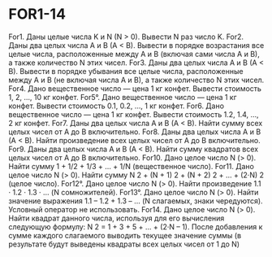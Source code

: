 # FOR1-14
For1. Даны целые числа K и N (N > 0). Вывести N раз число K. 
For2. Даны два целых числа A и B (A < B). Вывести в порядке возрастания все
целые числа, расположенные между A и B (включая сами числа A и B), а также количество N этих чисел.
For3. Даны два целых числа A и B (A < B). Вывести в порядке убывания все целые числа, расположенные между A и B (не включая числа A и B), а также количество N этих чисел.
For4. Дано вещественное число — цена 1 кг конфет. Вывести стоимость 1,
2, …, 10 кг конфет.
For5°. Дано вещественное число — цена 1 кг конфет. Вывести стоимость 0.1,
0.2, …, 1 кг конфет.
For6. Дано вещественное число — цена 1 кг конфет. Вывести стоимость 1.2,
1.4, …, 2 кг конфет.
For7. Даны два целых числа A и B (A < B). Найти сумму всех целых чисел от A
до B включительно.
For8. Даны два целых числа A и B (A < B). Найти произведение всех целых чисел от A до B включительно.
For9. Даны два целых числа A и B (A < B). Найти сумму квадратов всех целых
чисел от A до B включительно.
For10. Дано целое число N (> 0). Найти сумму
1 + 1/2 + 1/3 + … + 1/N
(вещественное число). 
For11. Дано целое число N (> 0). Найти сумму
N 2 + (N + 1) 2 + (N + 2) 2 + … + (2·N) 2
(целое число). 
For12°. Дано целое число N (> 0). Найти произведение
1.1 · 1.2 · 1.3 · …
(N сомножителей). 
For13°. Дано целое число N (> 0). Найти значение выражения
1.1 – 1.2 + 1.3 – …
(N слагаемых, знаки чередуются). Условный оператор не использовать. 
For14. Дано целое число N (> 0). Найти квадрат данного числа, используя для
его вычисления следующую формулу:
N 2 = 1 + 3 + 5 + … + (2·N – 1). После добавления к сумме каждого слагаемого выводить текущее значение суммы (в результате будут выведены квадраты всех целых чисел от 1 до N)
